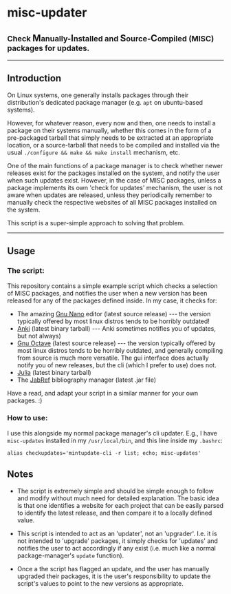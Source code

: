# misc-updater

## <small>Check </small>M<small>anually-</small>I<small>nstalled and </small>S<small>ource-</small>C<small>ompiled (MISC) packages for updates.</small>

----

## Introduction

On Linux systems, one generally installs packages through their distribution's
dedicated package manager (e.g. `apt` on ubuntu-based systems).

However, for whatever reason, every now and then, one needs to install a package
on their systems manually, whether this comes in the form of a pre-packaged
tarball that simply needs to be extracted at an appropriate location, or a
source-tarball that needs to be compiled and installed via the usual
`./configure && make && make install` mechanism, etc.

One of the main functions of a package manager is to check whether newer
releases exist for the packages installed on the system, and notify the user
when such updates exist. However, in the case of MISC packages, unless a package
implements its own 'check for updates' mechanism, the user is not aware when
updates are released, unless they periodically remember to manually check the respective
websites of all MISC packages installed on the system.

This script is a super-simple approach to solving that problem.

----

## Usage

### The script:

This repository contains a simple example script which checks a selection of MISC packages, and notifies the user when a new version has been released for any of the packages defined inside. In my case, it checks for:

 - The amazing [Gnu Nano](https://nano-editor.org/) editor (latest source release) --- the version typically offered by most linux distros tends to be horribly outdated!
 - [Anki](https://apps.ankiweb.net/) (latest binary tarball) --- Anki sometimes notifies you of updates, but not always)
 - [Gnu Octave](https://www.gnu.org/software/octave/) (latest source release) --- the version typically offered by most linux distros tends to be horribly outdated, and generally compiling from source is much more versatile. The gui interface does actually notify you of new releases, but the cli (which I prefer to use) does not.
 - [Julia](https://julialang.org/) (latest binary tarball)
 - The [JabRef](https://www.jabref.org/) bibliography manager (latest .jar file)

Have a read, and adapt your script in a similar manner for your own packages. :)

### How to use:

I use this alongside my normal package manager's cli updater. E.g., I have `misc-updates` installed in my `/usr/local/bin`, and this line inside my `.bashrc`:

    alias checkupdates='mintupdate-cli -r list; echo; misc-updates'

## Notes

- The script is extremely simple and should be simple enough to follow and modify without much need for detailed explanation. The basic idea is that one identifies a website for each project that can be easily parsed to identify the latest release, and then compare it to a locally defined value.

- This script is intended to act as an 'updater', not an 'upgrader'.
    I.e. it is not intended to 'upgrade' packages, it simply checks for 'updates' and notifies the user to act accordingly if any exist (i.e. much like a normal package-manager's `update` function).

-   Once a the script has flagged an update, and the user has manually upgraded their packages, it is the user's responsibility to update the script's values to point to the new versions as appropriate.
